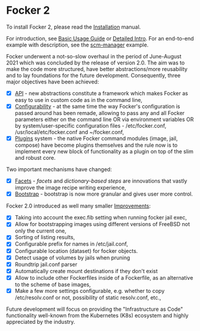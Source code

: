 # Focker 2

To install Focker 2, please read the [Installation](./docs/v2/06_installation.md) manual.

For introduction, see [Basic Usage Guide](./docs/Basic_Usage_Guide.md) or [Detailed Intro](./docs/Detailed_Intro.md). For an end-to-end example with description, see the [scm-manager](./example/scm-manager/README.md) example.

Focker underwent a not-so-slow overhaul in the period of June-August 2021 which was concluded by the release of version 2.0. The aim was to make the code more structured, have better abstractions/more reusability and to lay foundations for the future development. Consequently, three major objectives have been achieved:

- [X] [API](./docs/v2/00_api.md) - new abstractions constitute a framework which makes Focker as easy to use in custom code as in the command line,
- [X] [Configurability](./docs/v2/01_config.md) - at the same time the way Focker's configuration is passed around has been remade, allowing to pass any and all Focker parameters either on the command line OR via environment variables OR by system/user-specific configuration files - /etc/focker.conf, /usr/local/etc/focker.conf and ~/focker.conf,
- [X] [Plugins](./docs/v2/02_plugins.md) system - the native Focker command modules (image, jail, compose) have become plugins themselves and the rule now is to implement every new block of functionality as a plugin on top of the slim and robust core.

Two important mechanisms have changed:
- [X] [Facets](./docs/v2/04_facets.md) - _facets_ and _dictionary-based steps_ are innovations that vastly improve the image recipe writing experience,
- [X] [Bootstrap](./docs/v2/05_bootstrap.md) - bootstrap is now more granular and gives user more control.

Focker 2.0 introduced as well many smaller [Improvements](./docs/v2/03_improvements.md):
- [X] Taking into account the exec.fib setting when running focker jail exec,
- [X] Allow for bootstrapping images using different versions of FreeBSD not only the current one,
- [X] Sorting of listing results,
- [X] Configurable prefix for names in /etc/jail.conf,
- [X] Configurable location (dataset) for focker objects.
- [X] Detect usage of volumes by jails when pruning
- [X] Roundtrip jail.conf parser
- [X] Automatically create mount destinations if they don't exist
- [X] Allow to include other Fockerfiles inside of a Fockerfile, as an alternative to the scheme of base images,
- [X] Make a few more settings configurable, e.g. whether to copy /etc/resolv.conf or not, possibility of static resolv.conf, etc.,

Future development will focus on providing the "Infrastructure as Code" functionality well-known from the Kubernetes (K8s) ecosystem and highly appreciated by the industry.
